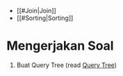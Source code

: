 - [[#Join|Join]]
- [[#Sorting|Sorting]]


# Mengerjakan Soal
1. Buat Query Tree (read [Query Tree](https://www.geeksforgeeks.org/dbms/query-tree-in-relational-algebra/))